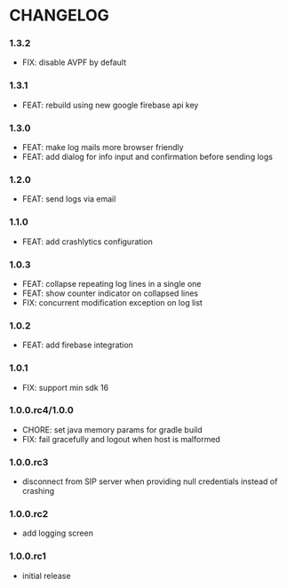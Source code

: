 # CHANGELOG
### 1.3.2
- FIX: disable AVPF by default

### 1.3.1
- FEAT: rebuild using new google firebase api key

### 1.3.0
- FEAT: make log mails more browser friendly
- FEAT: add dialog for info input and confirmation before sending logs

### 1.2.0
- FEAT: send logs via email

### 1.1.0
- FEAT: add crashlytics configuration

### 1.0.3
- FEAT: collapse repeating log lines in a single one
- FEAT: show counter indicator on collapsed lines
- FIX: concurrent modification exception on log list

### 1.0.2
- FEAT: add firebase integration

### 1.0.1
- FIX: support min sdk 16

### 1.0.0.rc4/1.0.0
- CHORE: set java memory params for gradle build
- FIX: fail gracefully and logout when host is malformed

### 1.0.0.rc3
- disconnect from SIP server when providing null credentials instead of crashing

### 1.0.0.rc2
- add logging screen

### 1.0.0.rc1
- initial release